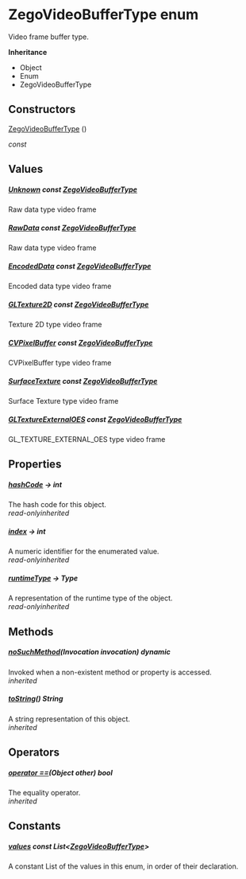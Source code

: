 


# ZegoVideoBufferType enum







<p>Video frame buffer type.</p>



**Inheritance**

- Object
- Enum
- ZegoVideoBufferType






## Constructors

[ZegoVideoBufferType](../zego_uikit_prebuilt_live_audio_room/ZegoVideoBufferType/ZegoVideoBufferType.md) ()

  _const_ 


## Values

##### [Unknown](../zego_uikit_prebuilt_live_audio_room/ZegoVideoBufferType.md) const [ZegoVideoBufferType](../zego_uikit_prebuilt_live_audio_room/ZegoVideoBufferType.md)



<p>Raw data type video frame</p>  




##### [RawData](../zego_uikit_prebuilt_live_audio_room/ZegoVideoBufferType.md) const [ZegoVideoBufferType](../zego_uikit_prebuilt_live_audio_room/ZegoVideoBufferType.md)



<p>Raw data type video frame</p>  




##### [EncodedData](../zego_uikit_prebuilt_live_audio_room/ZegoVideoBufferType.md) const [ZegoVideoBufferType](../zego_uikit_prebuilt_live_audio_room/ZegoVideoBufferType.md)



<p>Encoded data type video frame</p>  




##### [GLTexture2D](../zego_uikit_prebuilt_live_audio_room/ZegoVideoBufferType.md) const [ZegoVideoBufferType](../zego_uikit_prebuilt_live_audio_room/ZegoVideoBufferType.md)



<p>Texture 2D type video frame</p>  




##### [CVPixelBuffer](../zego_uikit_prebuilt_live_audio_room/ZegoVideoBufferType.md) const [ZegoVideoBufferType](../zego_uikit_prebuilt_live_audio_room/ZegoVideoBufferType.md)



<p>CVPixelBuffer type video frame</p>  




##### [SurfaceTexture](../zego_uikit_prebuilt_live_audio_room/ZegoVideoBufferType.md) const [ZegoVideoBufferType](../zego_uikit_prebuilt_live_audio_room/ZegoVideoBufferType.md)



<p>Surface Texture type video frame</p>  




##### [GLTextureExternalOES](../zego_uikit_prebuilt_live_audio_room/ZegoVideoBufferType.md) const [ZegoVideoBufferType](../zego_uikit_prebuilt_live_audio_room/ZegoVideoBufferType.md)



<p>GL_TEXTURE_EXTERNAL_OES type video frame</p>  





## Properties

##### [hashCode](../zego_uikit_prebuilt_live_audio_room/ZegoVideoBufferType/hashCode.md) &#8594; int



The hash code for this object.  
_<span class="feature">read-only</span><span class="feature">inherited</span>_



##### [index](../zego_uikit_prebuilt_live_audio_room/ZegoVideoBufferType/index.md) &#8594; int



A numeric identifier for the enumerated value.  
_<span class="feature">read-only</span><span class="feature">inherited</span>_



##### [runtimeType](../zego_uikit_prebuilt_live_audio_room/ZegoVideoBufferType/runtimeType.md) &#8594; Type



A representation of the runtime type of the object.  
_<span class="feature">read-only</span><span class="feature">inherited</span>_





## Methods

##### [noSuchMethod](../zego_uikit_prebuilt_live_audio_room/ZegoVideoBufferType/noSuchMethod.md)(Invocation invocation) dynamic



Invoked when a non-existent method or property is accessed.  
_<span class="feature">inherited</span>_



##### [toString](../zego_uikit_prebuilt_live_audio_room/ZegoVideoBufferType/toString.md)() String



A string representation of this object.  
_<span class="feature">inherited</span>_





## Operators

##### [operator ==](../zego_uikit_prebuilt_live_audio_room/ZegoVideoBufferType/operator_equals.md)(Object other) bool



The equality operator.  
_<span class="feature">inherited</span>_










## Constants

##### [values](../zego_uikit_prebuilt_live_audio_room/ZegoVideoBufferType/values-constant.md) const List&lt;[ZegoVideoBufferType](../zego_uikit_prebuilt_live_audio_room/ZegoVideoBufferType.md)>



A constant List of the values in this enum, in order of their declaration.  









